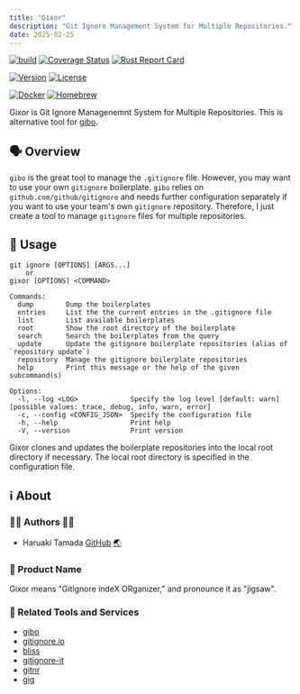 ```yaml
---
title: "Gixor"
description: "Git Ignore Management System for Multiple Repositories."
date: 2025-02-25
---
```


[![build](https://github.com/tamada/gixor/actions/workflows/build.yaml/badge.svg)](https://github.com/tamada/gixor/actions/workflows/build.yaml)
[![Coverage Status](https://coveralls.io/repos/github/tamada/gixor/badge.svg?branch=main)](https://coveralls.io/github/tamada/gixor?branch=main)
[![Rust Report Card](https://rust-reportcard.xuri.me/badge/github.com/tamada/gixor)](https://rust-reportcard.xuri.me/report/github.com/tamada/gixor)

[![Version](https://img.shields.io/badge/Version-v0.2.8-green)](https://github.com/tamada/gixor/releases/tag/v0.2.8)
[![License](https://img.shields.io/badge/License-MIT-green)](https://github.com/tamada/gixor/blob/main/LICENSE)

[![Docker](https://img.shields.io/badge/Docker-ghcr.io/tamada/gixor:0.2.8-blue?logo=docker)](https://github.com/tamada/gixor/pkgs/container/gixor/)
[![Homebrew](https://img.shields.io/badge/Homebrew-tamada/tap/gixor-blue?logo=homebrew)](https://github.com/tamada/homebrew-tap)

Gixor is Git Ignore Managenemnt System for Multiple Repositories.
This is alternative tool for [gibo](https://github.com/simonwhitaker/gibo).

## 🗣️ Overview

`gibo` is the great tool to manage the `.gitignore` file.
However, you may want to use your own `gitignore` boilerplate. 
`gibo` relies on `github.com/github/gitignore` and needs further configuration separately if you want to use your team's own `gitignore` repository.
Therefore, I just create a tool to manage `gitignore` files for multiple repositories.

## 🏃 Usage

```shell
git ignore [OPTIONS] [ARGS...]
    or
gixor [OPTIONS] <COMMAND>

Commands:
  dump        Dump the boilerplates
  entries     List the the current entries in the .gitignore file
  list        List available boilerplates
  root        Show the root directory of the boilerplate
  search      Search the boilerplates from the query
  update      Update the gitignore boilerplate repositories (alias of `repository update`)
  repository  Manage the gitignore boilerplate repositories
  help        Print this message or the help of the given subcommand(s)

Options:
  -l, --log <LOG>             Specify the log level [default: warn] [possible values: trace, debug, info, warn, error]
  -c, --config <CONFIG_JSON>  Specify the configuration file
  -h, --help                  Print help
  -V, --version               Print version
```

Gixor clones and updates the boilerplate repositories into the local root directory if necessary.
The local root directory is specified in the configuration file.

## ℹ️ About

### 👩‍💻 Authors 👨‍💻

* Haruaki Tamada [GitHub](https://github.com/tamada) [🌏](https://tamada.github.io/)

### 🎃 Product Name

Gixor means "GitIgnore indeX ORganizer," and
pronounce it as "jigsaw".

### 🔗 Related Tools and Services

* [gibo](https://github.com/simonwhitaker/gibo)
* [gitignore.io](https://www.gitignore.io/)
* [bliss](https://github.com/ajmwagar/bliss)
* [gitignore-it](https://github.com/christopherkade/gitignore-it)
* [gitnr](https://github.com/reemus-dev/gitnr)
* [gig](https://github.com/shihanng/gig)
